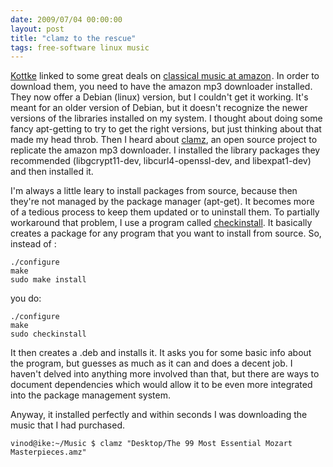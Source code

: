 ```yaml
---
date: 2009/07/04 00:00:00
layout: post
title: "clamz to the rescue"
tags: free-software linux music
---
```


[Kottke](http://kottke.org/09/05/99-classical-mp3s-for-8) linked to some great deals on [classical music at amazon](http://www.amazon.com/gp/product/B001U1J2S4?ie=UTF8&tag=vinodkurupshomep&linkCode=as2&camp=1789&creative=390957&creativeASIN=B001U1J2S4)<img src="http://www.assoc-amazon.com/e/ir?t=vinodkurupshomep&l=as2&o=1&a=B001U1J2S4" width="1" height="1" border="0" alt="" style="border:none !important; margin:0px !important;" />. In order to download them, you need to have the amazon mp3 downloader installed. They now offer a Debian (linux) version, but I couldn't get it working. It's meant for an older version of Debian, but it doesn't recognize the newer versions of the libraries installed on my system. I thought about doing some fancy apt-getting to try to get the right versions, but just thinking about that made my head throb. Then I heard about [clamz](http://code.google.com/p/clamz/), an open source project to replicate the amazon mp3 downloader. I installed the library packages they recommended (libgcrypt11-dev, libcurl4-openssl-dev, and libexpat1-dev) and then installed it. 

I'm always a little leary to install packages from source, because then they're not managed by the package manager (apt-get). It becomes more of a tedious process to keep them updated or to uninstall them. To partially workaround that problem, I use a program called [checkinstall](http://www.asic-linux.com.mx/~izto/checkinstall/). It basically creates a package for any program that you want to install from source. So, instead of :

    ./configure
    make
    sudo make install

you do:

    ./configure
    make
    sudo checkinstall

It then creates a .deb and installs it. It asks you for some basic info about the program, but guesses as much as it can and does a decent job. I haven't delved into anything more involved than that, but there are ways to document dependencies which would allow it to be even more integrated into the package management system.

Anyway, it installed perfectly and within seconds I was downloading the music that I had purchased.

    vinod@ike:~/Music $ clamz "Desktop/The 99 Most Essential Mozart Masterpieces.amz"
